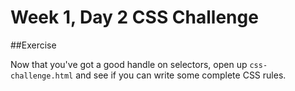 # Week 1, Day 2 CSS Challenge

##Exercise

Now that you've got a good handle on selectors, open up `css-challenge.html` and see if you can write some complete CSS rules.